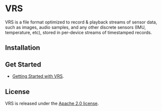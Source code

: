 # VRS

VRS is a file format optimized to record & playback streams of sensor data, such as images, audio samples, and any other discrete sensors (IMU, temperature, etc), stored in per-device streams of timestamped records.


## Installation


## Get Started

- [Getting Started with VRS](./sample_code).

## License

VRS is released under the [Apache 2.0 license](LICENSE).
